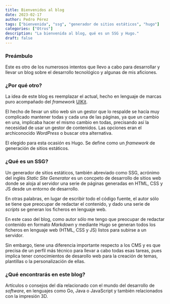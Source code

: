 ```yaml
---
title: Bienvenidos al blog
date: 2023-02-17
author: Pedro Pérez
tags: ["bienvenida", "ssg", "generador de sitios estáticos", "hugo"]
categories: ["Otros"]
description: "La bienvenida al blog, qué es un SSG y Hugo."
draft: false
---
```


### Preámbulo

Este es otro de los numerosos intentos que llevo a cabo para desarrollar
y llevar un blog sobre el desarrollo tecnológico y algunas de mis
aficiones.

### ¿Por qué otro?

La idea de este blog es reemplazar el actual, hecho en lenguaje de
marcas puro acompañado del _framework_ [UIKit](https://getuikit.com/).

El hecho de llevar un sitio web sin un gestor que lo respalde se hacía
muy complicado mantener todas y cada una de las páginas, ya que un
cambio en una, implicaba hacer el mismo cambio en todas, precisando así
la necesidad de usar un gestor de contenidos. Las opciones eran el
archiconocido _WordPress_ o buscar otra alternativa.

El elegido para esta ocasión es Hugo. Se define como un _framework_ de
generación de sitios estáticos.

### ¿Qué es un SSG?

Un generador de sitios estáticos, también abreviado como SSG, acrónimo
del inglés _Static Site Generator_ es un concpeto de desarrollo de
sitios web donde se aloja al servidor una serie de páginas generadas en
HTML, CSS y JS desde un entorno de desarrollo.

En otras palabras, en
lugar de escribir todo el código fuente, el autor sólo se tiene que
preocupar de redactar el contenido, y dado una serie de _scripts_ se
generan los ficheros en lenguaje web.

En este caso del blog, como autor sólo me tengo que preocupar de
redactar contenido en formato _Markdown_ y mediante Hugo se generan
todos los ficheros en lenguaje web (HTML, CSS y JS) listos para subirse
a un servidor.

Sin embargo, tiene una diferencia importante respecto a los CMS y es
que precisa de un perfil más técnico para llevar a cabo todas esas
tareas, pues implica tener conocimientos de desarollo web para la
creación de temas, plantillas o la personalización de ellas.

### ¿Qué encontrarás en este blog?

Artículos o consejos del día relacionado con el mundo del desarrollo de
_software_, en lenguajes como Go, Java o JavaScript y también
relacionados con la impresión 3D.
